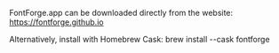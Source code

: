 FontForge.app can be downloaded directly from the website:
https://fontforge.github.io

Alternatively, install with Homebrew Cask:
brew install --cask fontforge
